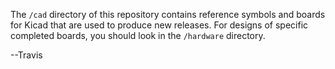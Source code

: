 The `/cad` directory of this repository contains reference symbols and
boards for Kicad that are used to produce new releases.  For designs
of specific completed boards, you should look in the `/hardware`
directory.

--Travis
